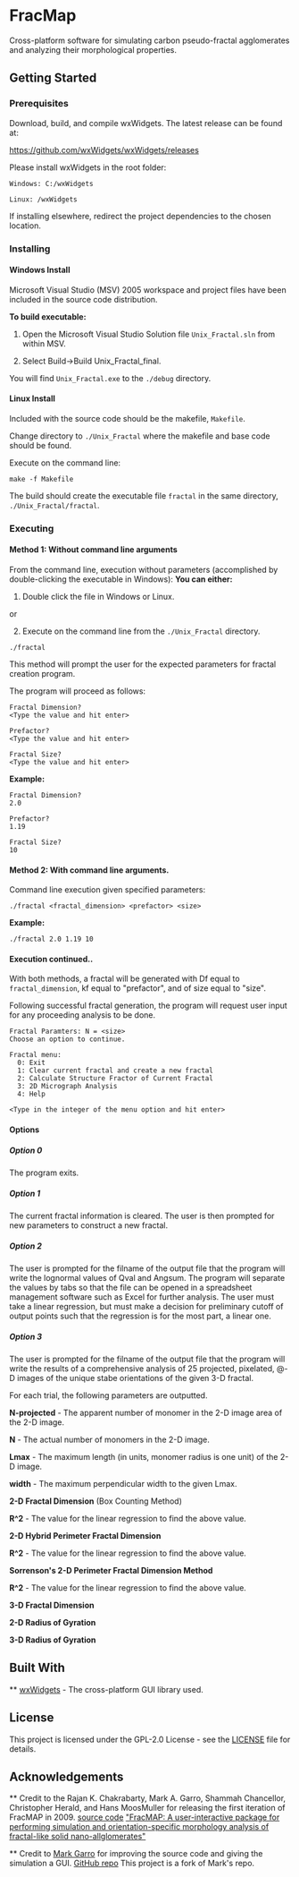 # FracMap

Cross-platform software for simulating carbon pseudo-fractal agglomerates and analyzing their morphological properties.

## Getting Started

### Prerequisites

Download, build, and compile wxWidgets. The latest release can be found at:

https://github.com/wxWidgets/wxWidgets/releases


Please install wxWidgets in the root folder:

    Windows: C:/wxWidgets

    Linux: /wxWidgets

If installing elsewhere, redirect the project dependencies to the chosen location.

### Installing

#### Windows Install

Microsoft Visual Studio (MSV) 2005 workspace and project files have been included in
the source code distribution.

**To build executable:**

1) Open the Microsoft Visual Studio Solution file `Unix_Fractal.sln` from within MSV.

2) Select Build->Build Unix_Fractal_final.

You will find `Unix_Fractal.exe` to the `./debug` directory.

#### Linux Install

Included with the source code should be the makefile, `Makefile`.

Change directory to `./Unix_Fractal` where the makefile and base code should be found.

Execute on the command line:

```
make -f Makefile
```

The build should create the executable file `fractal` in the same directory, `./Unix_Fractal/fractal`.

### Executing

#### Method 1: Without command line arguments

From the command line, execution without parameters (accomplished by double-clicking the executable in Windows):
**You can either:**

1) Double click the file in Windows or Linux.

or

2) Execute on the command line from the `./Unix_Fractal` directory.

```
./fractal
```

This method will prompt the user for the expected parameters for fractal creation program.

The program will proceed as follows:

```
Fractal Dimension?
<Type the value and hit enter>

Prefactor?
<Type the value and hit enter>

Fractal Size?
<Type the value and hit enter>
```

**Example:**
```
Fractal Dimension?
2.0

Prefactor?
1.19

Fractal Size?
10
```

#### Method 2: With command line arguments.

Command line execution given specified parameters:

```
./fractal <fractal_dimension> <prefactor> <size>
```

**Example:**
```
./fractal 2.0 1.19 10
```

#### Execution continued..

With both methods, a fractal will be generated with Df equal to `fractal_dimension`,
kf equal to "prefactor", and of size equal to "size".

Following successful fractal generation, the program will request user input for any
proceeding analysis to be done.

```
Fractal Paramters: N = <size>
Choose an option to continue.

Fractal menu:
  0: Exit
  1: Clear current fractal and create a new fractal
  2: Calculate Structure Fractor of Current Fractal
  3: 2D Micrograph Analysis
  4: Help

<Type in the integer of the menu option and hit enter>
```

#### Options

##### Option 0

The program exits.

##### Option 1

The current fractal information is cleared. The user is then prompted for new parameters to construct a new fractal.

##### Option 2

The user is prompted for the filname of the output file that the program will write the lognormal values of Qval and Angsum. The program will separate the values by tabs so that the file can be opened in a spreadsheet management software such as Excel for further analysis. The user must take a linear regression, but must make a decision for preliminary cutoff of output points such that the regression is for the most part, a linear one.

##### Option 3

The user is prompted for the filname of the output file that the program will write the results of a comprehensive analysis of 25 projected, pixelated, @-D images of the unique stabe orientations of the given 3-D fractal.

For each trial, the following parameters are outputted.

**N-projected** - The apparent number of monomer in the 2-D image area of the 2-D image.

**N** - The actual number of monomers in the 2-D image.

**Lmax** - The maximum length (in units, monomer radius is one unit) of the 2-D image.

**width** - The maximum perpendicular width to the given Lmax.

**2-D Fractal Dimension** (Box Counting Method)

**R^2** - The value for the linear regression to find the above value.

**2-D Hybrid Perimeter Fractal Dimension**

**R^2** - The value for the linear regression to find the above value.

**Sorrenson's 2-D Perimeter Fractal Dimension Method**

**R^2** - The value for the linear regression to find the above value.

**3-D Fractal Dimension**

**2-D Radius of Gyration**

**3-D Radius of Gyration**

## Built With

** [wxWidgets](https://github.com/wxWidgets/wxWidgets) - The cross-platform GUI library used.

## License

This project is licensed under the GPL-2.0 License - see the [LICENSE](LICENSE) file for details.

## Acknowledgements

** Credit to the Rajan K. Chakrabarty, Mark A. Garro, Shammah Chancellor, Christopher Herald, and Hans MoosMuller for releasing the first iteration of FracMAP in 2009. [source code](http://cpc.cs.qub.ac.uk/summaries/AEDD_v1_0.html) ["FracMAP: A user-interactive package for performing simulation and orientation-specific morphology analysis of fractal-like solid nano-allglomerates"](https://www.sciencedirect.com/science/article/pii/S0010465509000411?_rdoc=1&_fmt=high&_origin=gateway&_docanchor=&md5=b8429449ccfc9c30159a5f9aeaa92ffb)

** Credit to [Mark Garro](https://github.com/garromark) for improving the source code and giving the simulation a GUI. [GitHub repo](https://github.com/garromark/fracmap) This project is a fork of Mark's repo.
